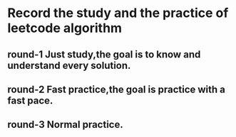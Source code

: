 # Record the study and the practice of leetcode algorithm
## round-1 Just study,the goal is to know and understand every solution.
## round-2 Fast practice,the goal is practice with a fast pace.
## round-3 Normal practice.


